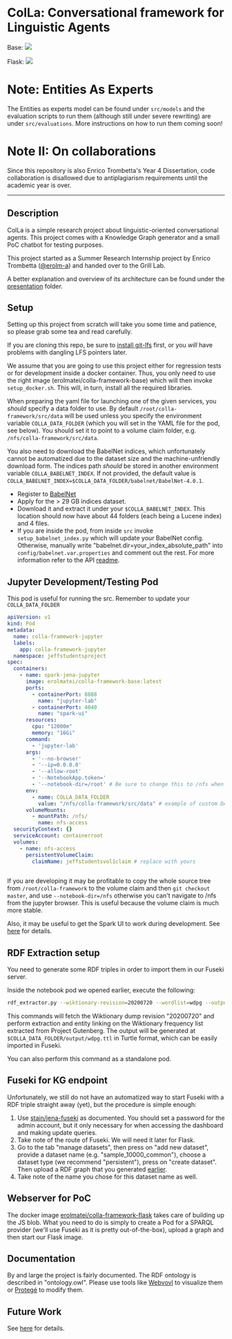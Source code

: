 # ColLa: Conversational framework for Linguistic Agents

Base:
[![](https://images.microbadger.com/badges/version/erolmatei/colla-framework-base.svg)](https://microbadger.com/images/erolmatei/colla-framework-base "Get your own version badge on microbadger.com")

Flask: [![](https://images.microbadger.com/badges/version/erolmatei/colla-framework-flask.svg)](https://microbadger.com/images/erolmatei/colla-framework-flask "Get your own version badge on microbadger.com")

# Note: Entities As Experts

The Entities as experts model can be found under `src/models` and the evaluation scripts to run them (although still under severe rewriting) are under `src/evaluations`. More instructions on how to run them coming soon!

# Note II: On collaborations

Since this repository is also Enrico Trombetta's Year 4 Dissertation, code collaboration is disallowed due to antiplagiarism requirements until the academic year is over.

---

## Description

ColLa is a simple research project about linguistic-oriented conversational agents. This project comes with a Knowledge Graph generator and a small PoC chatbot for testing purposes.

This project started as a Summer Research Internship project by Enrico Trombetta ([@erolm-a](https://github.com/erolm-a)) and handed over to the Grill Lab.

A better explanation and overview of its architecture can be found under the [presentation](https://github.com/grill-lab/knowledge-glue/tree/master/presentation) folder.

## Setup

Setting up this project from scratch will take you some time and patience, so please grab some tea and read carefully.

If you are cloning this repo, be sure to [install git-lfs](https://github.com/git-lfs/git-lfs/wiki/Installation) first, or you *will* have problems with dangling LFS pointers later.

We assume that you are going to use this project either for regression tests or for development inside a docker container. Thus, you only need to use the right image (erolmatei/colla-framework-base) which will then invoke `setup_docker.sh`. This will, in turn, install all the required libraries.

When preparing the yaml file for launching one of the given services, you *should* specify a data folder to use. By default `/root/colla-framework/src/data` will be used unless you specify the environment variable `COLLA_DATA_FOLDER` (which you will set in the YAML file for the pod, see below). You should set it to point to a volume claim folder, e.g. `/nfs/colla-framework/src/data`.

You also need to download the BabelNet indices, which unfortunately cannot be automatized due to the dataset size and the machine-unfriendly download form. The indices path *should* be stored in another environment variable `COLLA_BABELNET_INDEX`. If not provided, the default value is `COLLA_BABELNET_INDEX=$COLLA_DATA_FOLDER/babelnet/BabelNet-4.0.1`.

- Register to [BabelNet](https://babelnet.org/login)
- Apply for the > 29 GB  indices dataset.
- Download it and extract it under your `$COLLA_BABELNET_INDEX`. This location should now have about 44 folders (each being a Lucene index) and 4 files.
- If you are inside the pod, from inside `src` invoke `setup_babelnet_index.py` which will update your BabelNet config. Otherwise, manually write "babelnet.dir=your_index_absolute_path" into ``config/babelnet.var.properties`` and comment out the rest. For more information refer to the API [readme](https://github.com/marcevrard/BabelNet-API#2-babelnet-index).

## Jupyter Development/Testing Pod

This pod is useful for running the src.
Remember to update your `COLLA_DATA_FOLDER`

```yaml
apiVersion: v1
kind: Pod
metadata:
  name: colla-framework-jupyter
  labels:
    app: colla-framework-jupyter
  namespace: jeffstudentsproject
spec:
  containers:
    - name: spark-jena-jupyter
      image: erolmatei/colla-framework-base:latest
      ports:
        - containerPort: 8888
          name: "jupyter-lab"
        - containerPort: 4040
          name: "spark-ui"
      resources:
        cpu: "12000m"
        memory: "16Gi"
      command:
        - 'jupyter-lab'
      args:
        - '--no-browser'
        - '--ip=0.0.0.0'
        - '--allow-root'
        - '--NotebookApp.token='
        - '--notebook-dir=/root' # Be sure to change this to /nfs when developing
      env:
        - name: COLLA_DATA_FOLDER
          value: "/nfs/colla-framework/src/data" # example of custom DATADIR on a persistent volume claim
      volumeMounts:
        - mountPath: /nfs/
          name: nfs-access
  securityContext: {}
  serviceAccount: containerroot
  volumes:
    - name: nfs-access
      persistentVolumeClaim:
        claimName: jeffstudentsvol1claim # replace with yours
          
```

If you are developing it may be profitable to copy the whole source tree from `/root/colla-framework` to the volume claim and then `git checkout master`, and use `--notebook-dir=/nfs` otherwise you can't navigate to /nfs from the jupyter browser. This is useful because the volume claim is much more stable.

Also, it may be useful to get the Spark UI to work during development. See [here](https://jupyter-docker-stacks.readthedocs.io/en/latest/using/specifics.html#apache-spark) for details.

## RDF Extraction setup

You need to generate some RDF triples in order to import them in our Fuseki server.

Inside the notebook pod we opened earlier, execute the following:

```bash
rdf_extractor.py --wiktionary-revision=20200720 --wordlist=wdpg --output=output/wdpg.ttl
```

This commands will fetch the Wiktionary dump revision "20200720" and perform extraction and entity linking on the Wiktionary frequency list extracted from Project Gutenberg. The output will be generated at ``$COLLA_DATA_FOLDER/output/wdpg.ttl`` in Turtle format, which can be easily imported in Fuseki.

You can also perform this command as a standalone pod.

## Fuseki for KG endpoint

Unfortunately, we still do not have an automatized way to start Fuseki with a RDF triple straight away (yet), but the procedure is simple enough:

1. Use [stain/jena-fuseki](https://hub.docker.com/r/stain/jena-fuseki) as documented. You should set a password for the admin account, but it only necessary for when accessing the dashboard and making update queries.
2. Take note of the route of Fuseki. We will need it later for Flask.
3. Go to the tab "manage datasets", then press on "add new dataset", provide a dataset name (e.g. "sample_10000_common"), choose a dataset type (we recommend "persistent"), press on "create dataset". Then upload a RDF graph that you generated [earlier](#rdf-extraction-setup).
4. Take note of the name you chose for this dataset name as well.

## Webserver for PoC

The docker image [erolmatei/colla-framework-flask](https://hub.docker.com/repository/docker/erolmatei/colla-framework-flask) takes care of building up the JS blob. What you need to do is simply to create a Pod for a SPARQL provider (we'll use Fuseki as it is pretty out-of-the-box), upload a graph and then start our Flask image.

## Documentation

By and large the project is fairly documented. The RDF ontology is described in "ontology.owl". Please use tools like [Webvovl](http://www.visualdataweb.de/webvowl/) to visualize them or [Protegé](https://protege.stanford.edu) to modify them.

## Future Work

See [here](futurework.md) for details.
